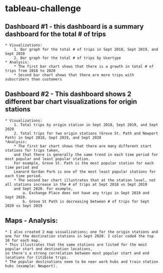 # tableau-challenge 

## Dashboard #1 - this dashboard is a summary dashboard for the total # of trips
	* Visualizations: 
		1. Bar graph for the total # of trips in Sept 2018, Sept 2019, and Sept 2020
		2. Bar graph for the total # of trips by Usertype	
	* Analysis:
		* The first bar chart shows that there is a growth in total # of trips from 2018 to 2020 
		* Second bar chart shows that there are more trips with subscribers than customers

## Dashboard #2 - This dashboard shows 2 different bar chart visualizations for origin stations
	* Visualizations:
		1. Total trips by origin station in Sept 2018, Sept 2019, and Sept 2020
		2. Total trips for two origin stations (Grove St. Path and Newport Path) in Sept 2018, Sept 2019, and Sept 2020
	*Analysis:
		* The first bar chart shows that there are many different start stations for trips taken, 
		and that there is generally the same trend in each time period for most popular and least popular station.
		For example, Grove St. Path is the most popular station for each time period and 
		Leanard Gordan Park is one of the most least popular stations for each time period. 
		* The second bar chart illustrates that at the station level, not all stations increase in the # of trips at Sept 2018 vs Sept 2019 
		and Sept 2020. For example, 
			a. Exchange Place does not have any trips in Sept 2019 and Sept 2020.
			b. Grove St Path is decreasing between # of trips for Sept 2020 vs Sept 2019

## Maps - Analysis: 
	* I also created 2 map visualizations; one for the origin stations and one for the destination stations in Sept 2020. I color coded the top 10 for each map.
	* This illustrates that the same stations are listed for the most popular start and destination locations, 
	so there's a strong correlation between most popular start and end locations for Citibike trips.
	* The popular destinations seem to be near work hubs and train station hubs (example: Newport).
		
